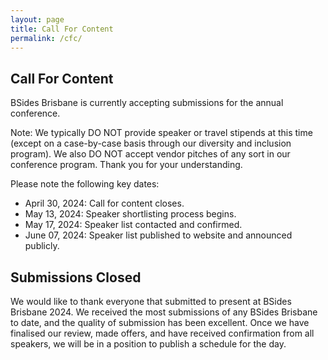 ```yaml
---
layout: page
title: Call For Content
permalink: /cfc/
---
```


## Call For Content
BSides Brisbane is currently accepting submissions for the annual conference.

Note: We typically DO NOT provide speaker or travel stipends at this time (except on a case-by-case basis through our diversity and inclusion program). We also DO NOT accept vendor pitches of any sort in our conference program. Thank you for your understanding.

Please note the following key dates:

* April 30, 2024: Call for content closes.
* May 13, 2024: Speaker shortlisting process begins.
* May 17, 2024: Speaker list contacted and confirmed.
* June 07, 2024: Speaker list published to website and announced publicly.

## Submissions Closed

We would like to thank everyone that submitted to present at BSides Brisbane 2024. We received the most submissions of any BSides Brisbane to date, and the quality of submission has been excellent. Once we have finalised our review, made offers, and have received confirmation from all speakers, we will be in a position to publish a schedule for the day.